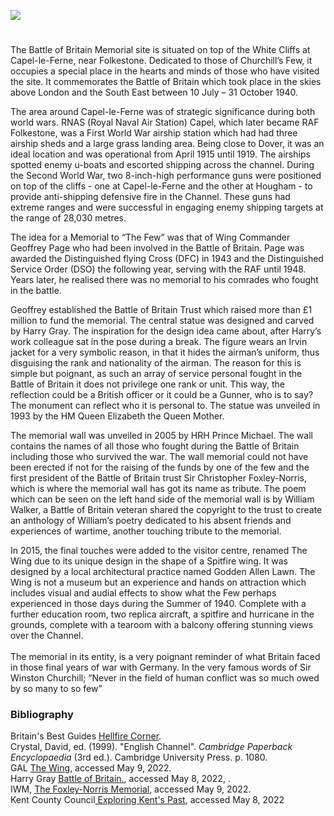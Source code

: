 <a href="https://juncture-digital.org"><img src="https://juncture-digital.org/images/ve-button.png"></a>

<param ve-config title="Battle of Britain Memorial" author="Amy Green" layout="vtl" banner="https://upload.wikimedia.org/wikipedia/commons/3/3f/Capel-le-Ferne%2C_Kent.jpg">

<param ve-entity eid="Q1006783" aliases="Capel-le-Ferne">
<param ve-entity eid="Q179224" aliases="Dover">
<param ve-entity eid="Q375314" aliases="Folkestone">
<param ve-entity eid="Q4690189" aliases="Hougham">

#

The Battle of Britain Memorial site is situated on top of the White Cliffs at Capel-le-Ferne, near Folkestone. Dedicated to those of Churchill’s Few, it occupies a special place in the hearts and minds of those who have visited the site. It commemorates the Battle of Britain which took place in the skies above London and the South East between 10 July – 31 October 1940.
<param ve-image url="https://commons.wikimedia.org/wiki/File:Battle_of_Britain_memorial,_Capel-le-Ferne_-_geograph.org.uk_-_2033916.jpg" label="Battle of Britain Memorial, Capel-le-Ferne" attribution="Chris Whippet, via Wikimedia Commons" license="CC BY-SA 2.0"> 

The area around Capel-le-Ferne was of strategic significance during both world wars. RNAS (Royal Naval Air Station) Capel, which later became RAF Folkestone, was a First World War airship station which had had three airship sheds and a large grass landing area. Being close to Dover, it was an ideal location and was operational from April 1915 until 1919. The airships spotted enemy u-boats and escorted shipping across the channel. During the Second World War, two 8-inch-high performance guns were positioned on top of the cliffs - one at Capel-le-Ferne and the other at Hougham - to provide anti-shipping defensive fire in the Channel. These guns had extreme ranges and were successful in engaging enemy shipping targets at the range of 28,030 metres.
<param ve-image url="https://upload.wikimedia.org/wikipedia/commons/7/76/Observation_post.jpg" label="Observation Post, Hougham Battery" attribution="David Anstiss, via Wikimedia Commons" license="CC BY-SA 3.0">

The idea for a Memorial to “The Few” was that of Wing Commander Geoffrey Page who had been involved in the Battle of Britain. Page was awarded the Distinguished flying Cross (DFC) in 1943 and the Distinguished Service Order (DSO) the following year, serving with the RAF until 1948. Years later, he realised there was no memorial to his comrades who fought in the battle.
<param ve-image url="https://commons.wikimedia.org/wiki/File:Geoffrey_Page.3.jpg" label="Geoffrey Page and comrades 132 Squadron, 1944" attribution="Royal Air Force Official Photographer, Wikimedia Commons">

Geoffrey established the Battle of Britain Trust which raised more than £1 million to fund the memorial. The central statue was designed and carved by Harry Gray. The inspiration for the design idea came about, after Harry’s work colleague sat in the pose during a break. The figure wears an Irvin jacket for a very symbolic reason, in that it hides the airman’s uniform, thus disguising the rank and nationality of the airman. The reason for this is simple but poignant, as such an array of service personal fought in the Battle of Britain it does not privilege one rank or unit. This way, the reflection could be a British officer or it could be a Gunner, who is to say? The monument can reflect who it is personal to. The statue was unveiled in 1993 by the HM Queen Elizabeth the Queen Mother. 
<param ve-image url="https://commons.wikimedia.org/wiki/File:Capel_le_Ferne_Jamie_Buchanan_Harry_Gray_Battle_of_Britain_Monument_04.jpg" label="Capel Le feren Jamie Buchanan Harry Gray Battle of Britain Monument" attribution="© Ad Meskens / Wikimedia Commons" license="CC BY-SA 4.0">

The memorial wall was unveiled in 2005 by HRH Prince Michael. The wall contains the names of all those who fought during the Battle of Britain including those who survived the war.  The wall memorial could not have been erected if not for the raising of the funds by one of the few and the first president of the Battle of Britain trust Sir Christopher Foxley-Norris, which is where the memorial wall has got its name as tribute.  The poem which can be seen on the left hand side of the memorial wall is by William Walker, a Battle of Britain veteran shared the copyright to the trust to create an anthology of William’s poetry dedicated to his absent friends and experiences of wartime, another touching tribute to the memorial. 
<param ve-image url="https://commons.wikimedia.org/wiki/File:Capel-le-Ferne_-_Battle_of_britain_memorial_02.JPG" label="Capel-le-Ferne, Battle of Britain Memorial" attribution="Ottaviani Serge via Wikimedia Commons" license="CC BY-SA 4.0">

In 2015, the final touches were added to the visitor centre, renamed The Wing due to its unique design in the shape of a Spitfire wing. It was designed by a local architectural practice named Godden Allen Lawn.  The Wing is not a museum but an experience and hands on attraction which includes visual and audial effects to show what the Few perhaps experienced in those days during the Summer of 1940. Complete with a further education room, two replica aircraft, a spitfire and hurricane in the grounds, complete with a tearoom with a balcony offering stunning views over the Channel. 
<br><br>
The memorial in its entity, is a very poignant reminder of what Britain faced in those final years of war with Germany. 
In the very famous words of Sir Winston Churchill; “Never in the field of human conflict was so much owed by so many to so few”
<param ve-image url="https://commons.wikimedia.org/wiki/File:Capel_le_Ferne_Entrance_Battle_of_Britain_Memorial_03.jpg" label="Capel Le Ferne Entrance Battle of Britain Memorial, 2019" attribution="© Ad Meskens / Wikimedia Commons" license="CC BY-SA 4.0">

### Bibliography

Britain's Best Guides [Hellfire Corner](https://britainsbestguides.org/blogs/hellfire-corner/).   
Crystal, David, ed. (1999). "English Channel". _Cambridge Paperback Encyclopaedia_ (3rd ed.). Cambridge University Press. p. 1080.   
GAL [The Wing](http://gal-ltd.co.uk/case-studies/capel-le-ferne), accessed May 9, 2022.   
Harry Gray [Battle of Britain.](https://www.harrygray.co.uk/battle-of-britain), accessed May 8, 2022, .   
IWM, [The Foxley-Norris Memorial](https://www.iwm.org.uk/memorials/item/memorial/73109), accessed May 9, 2022.   
Kent County Council[ Exploring Kent's Past](https://webapps.kent.gov.uk/KCC.ExploringKentsPast.Web.Sites.Public/SingleResult.aspx?uid=%27mke16509%27), accessed May 8, 2022 
<param ve-image url="https://upload.wikimedia.org/wikipedia/commons/2/20/Bob-mem1.jpg" label="Battle of Britain Memorial" attribution="MilborneOne, Public domain, via Wikimedia Commons">
